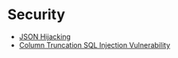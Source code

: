 Security
========
- [JSON Hijacking](http://haacked.com/archive/2009/06/25/json-hijacking.aspx/)
- [Column Truncation SQL Injection Vulnerability](https://haiderm.com/column-truncation-sql-injection-vulnerability/)
